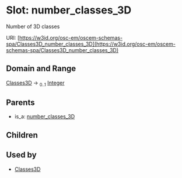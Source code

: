 
# Slot: number_classes_3D

Number of 3D classes

URI: [https://w3id.org/osc-em/oscem-schemas-spa/Classes3D_number_classes_3D](https://w3id.org/osc-em/oscem-schemas-spa/Classes3D_number_classes_3D)


## Domain and Range

[Classes3D](Classes3D.md) &#8594;  <sub>0..1</sub> [Integer](types/Integer.md)

## Parents

 *  is_a: [number_classes_3D](number_classes_3D.md)

## Children


## Used by

 * [Classes3D](Classes3D.md)
